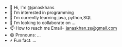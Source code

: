 - 👋 Hi, I’m @janaskhans
- 👀 I’m interested in programming 
- 🌱 I’m currently learning java, python,SQL 
- 💞️ I’m looking to collaborate on ...
- 📫 How to reach me Email= janaskhan.ze@gmail.com
- 😄 Pronouns: ...
- ⚡ Fun fact: ...

<!---
janaskhans/janaskhans is a ✨ special ✨ repository because its `README.md` (this file) appears on your GitHub profile.
You can click the Preview link to take a look at your changes.
--->
